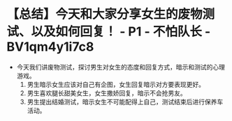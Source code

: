 # 【总结】今天和大家分享女生的废物测试、以及如何回复！ - P1 - 不怕队长 - BV1qm4y1i7c8

-   今天我们讲废物测试，探讨男生对女生的态度和回复方式，暗示和测试的心理游戏。
    1.  男生暗示女生应该对自己有企图，女生回复暗示对方要表现更好。
    2.  男生喜欢腿长甜美女生，女生撒娇回复，暗示不会抢男友。
    3.  男生提出结婚测试，暗示女生不可能配得上自己，测试结束后进行保养车活动。